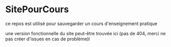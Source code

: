 # SitePourCours

ce repos est utilisé pour sauvegarder un cours d'enseignement pratique

une version fonctionnelle du site peut-être trouvée ici (pas de 404, merci ne pas créer d'issues en cas de problème)l
